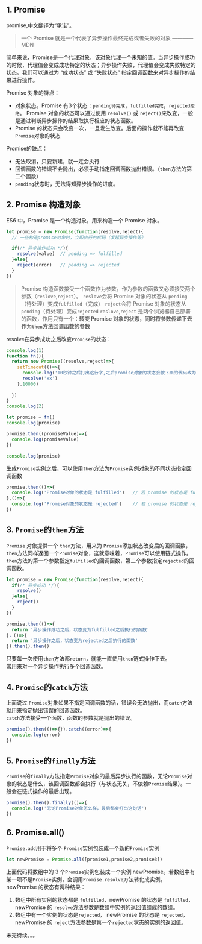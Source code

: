 ## 1. Promise 
promise,中文翻译为“承诺”。  
> 一个 Promise 就是一个代表了异步操作最终完成或者失败的对象  ————MDN

简单来说，Promise是一个代理对象，该对象代理一个未知的值。当异步操作成功的时候，代理值会变成成功特定的状态；异步操作失败，代理值会变成失败特定的状态。我们可以通过为 “成功状态” 或 “失败状态” 指定回调函数来对异步操作的结果进行操作。

Promise 对象的特点：
- 对象状态。Promise 有3个状态：`pending待完成`，`fulfilled完成`，`rejected拒绝`。
Promise 对象的状态可以通过使用 `resolve()` 或 `reject()`来改变，一般是通过判断异步操作的结果取执行相应的状态函数。
- Promise 的状态只会改变一次，一旦发生改变。后面的操作就不能再改变 `Promise`对象的状态

Promise的缺点：
- 无法取消，只要新建，就一定会执行
- 回调函数的错误不会抛出，必须手动指定回调函数抛出错误。（`then`方法的第二个函数）
- `pending`状态时，无法得知异步操作的进度。

## 2. Promise 构造对象
ES6 中，Promise 是一个构造对象，用来构造一个 Promise 对象。
```JavaScript
let promise = new Promise(function(resolve,reject){
  // 一些构造promise对象时，立即执行的代码（发起异步操作等）

  if(/* 异步操作成功 */){
    resolve(value)  // pedding => fulfilled
  }else{
    reject(error)   // pedding => rejected
  }
})
```
> Promise 构造函数接受一个函数作为参数，作为参数的函数又必须接受两个参数（`reslove`,`reject`）。
> `reslove`会将 Promise 对象的状态从 `pending`（待处理）变成`fulfilled`（完成）
> `reject`会将 Promise 对象的状态从`pending`（待处理）变成`rejected`
> `reslove`,`reject` 是两个浏览器自己部署的函数，作用只有一个：__转变 Promise 对象的状态，同时将参数传递下去作为`then`方法回调函数的参数__

resolve在异步成功之后改变`Promise`的状态：
```javascript
console.log(1)
function fn(){
  return new Promise((resolve,reject)=>{
    setTimeout(()=>{
      console.log('10秒钟之后打出这行字,之后promise对象的状态会被下面的代码改为 fulfilled')
      resolve('xx')
    },10000)  
    
  })
}
console.log(2)

let promise = fn()
console.log(promise)

promise.then((promiseValue)=>{
  console.log(promiseValue)
})

console.log(promise)
```

生成`Promise`实例之后，可以使用`then`方法为`Promise`实例对象的不同状态指定回调函数
```JavaScript
promise.then(()=>{
  console.log('Promise对象的状态是 fulfilled')   // 若 promise 的状态是 fulfilled，则会打出这行字
},()=>{
  console.log('Promise对象的状态是 rejected')    // 若 promise 的状态是 rejected，则会打出这行字
})
```

## 3. `Promise`的`then`方法
`Promise` 对象提供一个 `then`方法，用来为 `Promise`添加状态改变后的回调函数，`then`方法同样返回一个`Promise`对象，这就意味着，`Promise`可以使用链式操作。
`then`方法的第一个参数指定`fulfilled`的回调函数，第二个参数指定`rejected`的回调函数。
```javascript
let promise = new Promise(function(resolve,reject){
  if(/* 异步成功 */){
    resolve()
  }else{
    reject()
  }
})

promise.then(()=>{
  return '异步操作成功之后，状态变为fulfilled之后执行的函数'
}，()=>{
  return '异步操作之后，状态变为rejected之后执行的函数'
}).then().then()
```
只要每一次使用`then`方法都`return`，就能一直使用`then`链式操作下去。  
常用来对一个异步操作执行多个回调函数。

## 4. `Promise`的`catch`方法
上面说过 `Promise`对象如果不指定回调函数的话，错误会无法抛出，而`catch`方法就用来指定抛出错误的回调函数。  
`catch`方法接受一个函数，函数的参数就是抛出的错误。
```javascript
promise().then(()=>{}).catch((error)=>{
  console.log(error)
})
```

## 5. `Promise`的`finally`方法
`Promise`的`finally`方法指定`Promise`对象的最后异步执行的函数，无论`Promise`对象的状态是什么，该回调函数都会执行（与状态无关，不依赖`Promise`结果）。一般会在链式操作的最后出现。
```javascript
promise().then().finally(()=>{
  console.log('无论Promise对象怎么样，最后都会打出这句话')
})
```

## 6. Promise.all()
`Promise.add`用于将多个 `Promise`实例包装成一个新的`Promise`实例
```javascript
let newPromise = Promise.all([promise1,promise2,promise3])
```
上面代码将数组中的 3 个`Promise`实例包装成一个实例 newPromise。若数组中有某一项不是`Promise`实例，会调用`Promise.resolve`方法转化成实例。  
newPromise 的状态有两种结果：
1. 数组中所有实例的状态都是 `fulfilled`，newPromise 的状态是 `fulfilled`，newPromise 的 `resolve`方法参数是数组中实例的返回值组成的数组。
2. 数组中有一个实例的状态是`rejected`， newPromise 的状态是 `rejected`，newPromise 的 `reject`方法参数是第一个`rejected`状态的实例的返回值。


未完待续。。。




